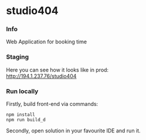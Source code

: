 # studio404

### Info
Web Application for booking time

### Staging

Here you can see how it looks like in prod:<br/>
http://194.1.237.76/studio404

### Run locally

Firstly, build front-end via commands:

```
npm install
npm run build_d
```

Secondly, open solution in your favourite IDE and run it.
